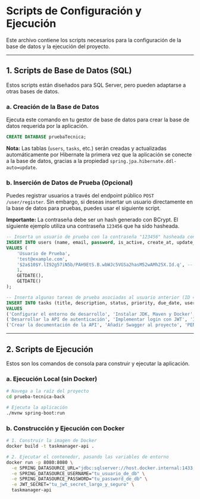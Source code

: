 # Scripts de Configuración y Ejecución

Este archivo contiene los scripts necesarios para la configuración de la base de datos y la ejecución del proyecto.

---

## 1. Scripts de Base de Datos (SQL)

Estos scripts están diseñados para SQL Server, pero pueden adaptarse a otras bases de datos.

### a. Creación de la Base de Datos

Ejecuta este comando en tu gestor de base de datos para crear la base de datos requerida por la aplicación.

```sql
CREATE DATABASE pruebaTecnica;
```

**Nota:** Las tablas (`users`, `tasks`, etc.) serán creadas y actualizadas automáticamente por Hibernate la primera vez que la aplicación se conecte a la base de datos, gracias a la propiedad `spring.jpa.hibernate.ddl-auto=update`.

### b. Inserción de Datos de Prueba (Opcional)

Puedes registrar usuarios a través del endpoint público `POST /user/register`. Sin embargo, si deseas insertar un usuario directamente en la base de datos para pruebas, puedes usar el siguiente script.

**Importante:** La contraseña debe ser un hash generado con BCrypt. El siguiente ejemplo utiliza una contraseña `123456` que ha sido hasheada.

```sql
-- Inserta un usuario de prueba con la contraseña "123456" hasheada con BCrypt
INSERT INTO users (name, email, password, is_active, create_at, update_at)
VALUES (
    'Usuario de Prueba',
    'test@example.com',
    '$2a$10$Y.lI92g57iN5b/PAH9EtS.B.wbWJc5VGSa2hasM52wAMh25X.Id.q', -- Contraseña: 123456
    1,
    GETDATE(),
    GETDATE()
);

-- Inserta algunas tareas de prueba asociadas al usuario anterior (ID = 1)
INSERT INTO tasks (title, description, status, priority, due_date, user_id, create_at, update_at)
VALUES
('Configurar el entorno de desarrollo', 'Instalar JDK, Maven y Docker', 'COMPLETED', 'HIGH', GETDATE() + 1, 1, GETDATE(), GETDATE()),
('Desarrollar la API de autenticación', 'Implementar login con JWT', 'IN_PROGRESS', 'HIGH', GETDATE() + 2, 1, GETDATE(), GETDATE()),
('Crear la documentación de la API', 'Añadir Swagger al proyecto', 'PENDING', 'MEDIUM', GETDATE() + 3, 1, GETDATE(), GETDATE());
```

---

## 2. Scripts de Ejecución

Estos son los comandos de consola para construir y ejecutar la aplicación.

### a. Ejecución Local (sin Docker)

```bash
# Navega a la raíz del proyecto
cd prueba-tecnica-back

# Ejecuta la aplicación
./mvnw spring-boot:run
```

### b. Construcción y Ejecución con Docker

```bash
# 1. Construir la imagen de Docker
docker build -t taskmanager-api .

# 2. Ejecutar el contenedor, pasando las variables de entorno
docker run -p 8080:8080 \
  -e SPRING_DATASOURCE_URL="jdbc:sqlserver://host.docker.internal:1433;databaseName=pruebaTecnica;encrypt=true;trustServerCertificate=true" \
  -e SPRING_DATASOURCE_USERNAME="tu_usuario_de_db" \
  -e SPRING_DATASOURCE_PASSWORD="tu_password_de_db" \
  -e JWT_SECRET="tu_jwt_secret_largo_y_seguro" \
  taskmanager-api
``` 